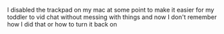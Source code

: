 I disabled the trackpad on my mac at some point to make it easier for my toddler to vid chat without messing with things and now I don't remember how I did that or how to turn it back on

